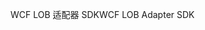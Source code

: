 <span data-ttu-id="13e4f-101">WCF LOB 适配器 SDK</span><span class="sxs-lookup"><span data-stu-id="13e4f-101">WCF LOB Adapter SDK</span></span>